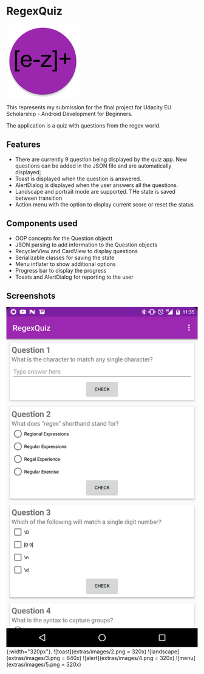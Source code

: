 # RegexQuiz

![logo](extras/images/0.png)

This represents my submission for the final project for Udacity EU Scholarship - Android Development for Beginners.

The application is a quiz with questions from the regex world.

## Features

* There are currently 9 question being displayed by the quiz app. New questions can be added in the JSON file and are automatically displayed;
* Toast is displayed when the question is answered.
* AlertDialog is displayed when the user answers all the questions.
* Landscape and portrait mode are supported. THe state is saved between transition
* Action menu with the option to display current score or reset the status

## Components used

* OOP concepts for the Question objectt
* JSON parsing to add information to the Question objects
* RecyclerView and CardView to display questions
* Serializable classes for saving the state
* Menu inflater to show additional options
* Progress bar to display the progress
* Toasts and AlertDialog for reporting to the user

## Screenshots

![start](extras/images/1.png){:width="320px"}. ![toast](extras/images/2.png = 320x)
![landscape](extras/images/3.png = 640x)
![alert](extras/images/4.png = 320x) ![menu](extras/images/5.png = 320x)
